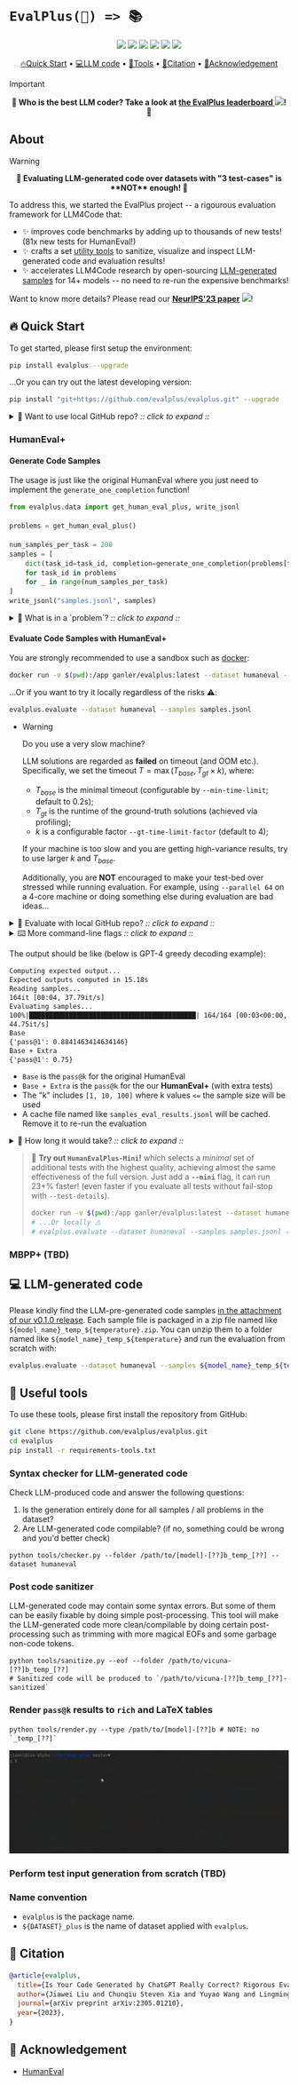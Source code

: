 # `EvalPlus(📖) => 📚`

<p align="center">
    <a href="https://evalplus.github.io/leaderboard.html"><img src="https://img.shields.io/badge/%F0%9F%8F%86-leaderboard-8A2BE2"></a>
    <a href="https://arxiv.org/abs/2305.01210"><img src="https://img.shields.io/badge/arXiv-2305.01210-b31b1b.svg"></a>
    <a href="https://pypi.org/project/evalplus/"><img src="https://img.shields.io/pypi/v/evalplus?color=g"></a>
    <a href="https://pepy.tech/project/evalplus"><img src="https://static.pepy.tech/badge/evalplus"></a>
    <a href="https://hub.docker.com/r/ganler/evalplus" title="Docker"><img src="https://img.shields.io/docker/image-size/ganler/evalplus"></a>
    <a href="https://github.com/evalplus/evalplus/blob/master/LICENSE"><img src="https://img.shields.io/pypi/l/evalplus"></a>
</p>


<p align="center">
    <a href="#-quick-start">🔥Quick Start</a> •
    <a href="#-llm-generated-code">💻LLM code</a> •
    <a href="#-useful-tools">🔨Tools</a> •
    <a href="#-citation">📜Citation</a> •
    <a href="#-acknowledgement">🙏Acknowledgement</a>
</p>

> [!Important]
> <div align="center">
> <b>
> 📢 Who is the best LLM coder? Take a look at <a href="https://evalplus.github.io/leaderboard.html">the EvalPlus leaderboard <img src="https://img.shields.io/badge/%F0%9F%8F%86-leaderboard-8A2BE2"></a>! 📢
> </b>
> </div>

## About

> [!Warning]
> <div align="center">
> <b>
> 🚨 Evaluating LLM-generated code over datasets with "3 test-cases" is **NOT** enough! 🚨
> </b>
> </div>

To address this, we started the EvalPlus project -- a rigourous evaluation framework for LLM4Code that:

+ ✨ improves code benchmarks by adding up to thousands of new tests! (81x new tests for HumanEval!)
+ ✨ crafts a set [utility tools](#useful-tools) to sanitize, visualize and inspect LLM-generated code and evaluation results!
+ ✨ accelerates LLM4Code research by open-sourcing [LLM-generated samples](https://github.com/evalplus/evalplus/releases/tag/v0.1.0) for 14+ models -- no need to re-run the expensive benchmarks!

Want to know more details? Please read our [**NeurIPS'23 paper**](https://arxiv.org/abs/2305.01210) [![](https://img.shields.io/badge/arXiv-2305.01210-b31b1b.svg)](https://arxiv.org/abs/2305.01210)!

## 🔥 Quick Start

To get started, please first setup the environment:

```bash
pip install evalplus --upgrade
```

...Or you can try out the latest developing version:


```bash
pip install "git+https://github.com/evalplus/evalplus.git" --upgrade
```

<details><summary>🤔 Want to use local GitHub repo? <i>:: click to expand ::</i></summary>
<div>

```bash
git clone https://github.com/evalplus/evalplus.git
cd evalplus
export PYTHONPATH=$PYTHONPATH:$(pwd)
pip install -r requirements.txt
```

</div>
</details>

### HumanEval+

#### Generate Code Samples

The usage is just like the original HumanEval where you just need to implement the `generate_one_completion` function!

```python
from evalplus.data import get_human_eval_plus, write_jsonl

problems = get_human_eval_plus()

num_samples_per_task = 200
samples = [
    dict(task_id=task_id, completion=generate_one_completion(problems[task_id]["prompt"]))
    for task_id in problems
    for _ in range(num_samples_per_task)
]
write_jsonl("samples.jsonl", samples)
```

<details><summary>🤔 What is in a `problem`? <i>:: click to expand ::</i></summary>
<div>

* `task_id` is the identifier string for the task
* `entry_point` is name of the function
* `prompt` is the function signature with docstring
+ `canonical_solution` is the ground-truth implementation (re-implemented to fix bugs in HumanEval)
+ `base_input` is the test inputs in original HumanEval
+ `plus_input` is the test inputs brought by EvalPlus

</div>
</details>

#### Evaluate Code Samples with HumanEval+

You are strongly recommended to use a sandbox such as [docker](https://docs.docker.com/get-docker/):

```bash
docker run -v $(pwd):/app ganler/evalplus:latest --dataset humaneval --samples samples.jsonl
```

...Or if you want to try it locally regardless of the risks ⚠️:

```bash
evalplus.evaluate --dataset humaneval --samples samples.jsonl
```

- > [!Warning]
  > Do you use a very slow machine?
  >
  > LLM solutions are regarded as **failed** on timeout (and OOM etc.).
  > Specifically, we set the timeout $T=\max(T_{base}, T_{gt}\times k)$, where:
  >
  > - $T_{base}$ is the minimal timeout (configurable by `--min-time-limit`; default to 0.2s);
  > - $T_{gt}$ is the runtime of the ground-truth solutions (achieved via profiling);
  > - $k$ is a configurable factor `--gt-time-limit-factor` (default to 4);
  >
  > If your machine is too slow and you are getting high-variance results, try to use larger $k$ and $T_{base}$.
  >
  > Additionally, you are **NOT** encouraged to make your test-bed over stressed while running evaluation.
  > For example, using `--parallel 64` on a 4-core machine or doing something else during evaluation are bad ideas...

<details><summary>🤔 Evaluate with local GitHub repo? <i>:: click to expand ::</i></summary>
<div>

```bash
export PYTHONPATH=$PYTHONPATH:$(pwd)
python evalplus/evaluate.py --dataset humaneval --samples samples.jsonl
```

</div>
</details>

<details><summary>⌨️ More command-line flags <i>:: click to expand ::</i></summary>
<div>

* `--parallel`: by default half of the cores
* `--base-only` (store_ture): only run base HumanEval tests
* `--i-just-wanna-run`: force a re-run

</div>
</details>

The output should be like (below is GPT-4 greedy decoding example):

```
Computing expected output...
Expected outputs computed in 15.18s
Reading samples...
164it [00:04, 37.79it/s]
Evaluating samples...
100%|██████████████████████████████████████████| 164/164 [00:03<00:00, 44.75it/s]
Base
{'pass@1': 0.8841463414634146}
Base + Extra
{'pass@1': 0.75}
```

- `Base` is the `pass@k` for the original HumanEval
- `Base + Extra` is the `pass@k` for the our **HumanEval+** (with extra tests)
- The "k" includes `[1, 10, 100]` where k values `<=` the sample size will be used
- A cache file named like `samples_eval_results.jsonl` will be cached. Remove it to re-run the evaluation

<details><summary>🤔 How long it would take? <i>:: click to expand ::</i></summary>
<div>

When running 200 samples x 164 tasks x ~700+ tests, it can take around 2-10 minute by using `--parallel 64` and `--test-details`.
Here are some tips to speed up the evaluation:

* Use `--parallel $(nproc)`
* Do **NOT** use `--test-details` if you just want to quickly get pass@k as `--test-details` will run all tests (700+ on average for each task), while without `--test-details` the testing for a sample stops immediately when it fails the first test.
* Use our pre-evaluated results (see [LLM-generated code](#-LLM-generated-code))
* Use HumanEval+ Mini

</div>
</details>

> 🚀 **Try out `HumanEvalPlus-Mini`!** which selects a *minimal* set of additional tests with the highest quality, achieving almost the same effectiveness of the full version. Just add a **`--mini`** flag, it can run 23+% faster! (even faster if you evaluate all tests without fail-stop with `--test-details`).
>
> ```bash
> docker run -v $(pwd):/app ganler/evalplus:latest --dataset humaneval --samples samples.jsonl --mini
> # ...Or locally ⚠️
> # evalplus.evaluate --dataset humaneval --samples samples.jsonl --mini
> ```

### MBPP+ (TBD)


## 💻 LLM-generated code

Please kindly find the LLM-pre-generated code samples [in the attachment of our v0.1.0 release](https://github.com/evalplus/evalplus/releases/tag/v0.1.0).
Each sample file is packaged in a zip file named like `${model_name}_temp_${temperature}.zip`.
You can unzip them to a folder named like `${model_name}_temp_${temperature}` and run the evaluation from scratch with:

```bash
evalplus.evaluate --dataset humaneval --samples ${model_name}_temp_${temperature}
```

## 🔨 Useful tools

To use these tools, please first install the repository from GitHub:

```bash
git clone https://github.com/evalplus/evalplus.git
cd evalplus
pip install -r requirements-tools.txt
```

### Syntax checker for LLM-generated code

Check LLM-produced code and answer the following questions:

1. Is the generation entirely done for all samples / all problems in the dataset?
2. Are LLM-generated code compilable? (if no, something could be wrong and you'd better check)

```shell
python tools/checker.py --folder /path/to/[model]-[??]b_temp_[??] --dataset humaneval
```

### Post code sanitizer

LLM-generated code may contain some syntax errors.
But some of them can be easily fixable by doing simple post-processing.
This tool will make the LLM-generated code more clean/compilable by doing certain post-processing such as trimming with more magical EOFs and some garbage non-code tokens.

```shell
python tools/sanitize.py --eof --folder /path/to/vicuna-[??]b_temp_[??]
# Sanitized code will be produced to `/path/to/vicuna-[??]b_temp_[??]-sanitized`
```

### Render `pass@k` results to `rich` and LaTeX tables

```shell
python tools/render.py --type /path/to/[model]-[??]b # NOTE: no `_temp_[??]`
```

![](./gallary/render.gif)

### Perform test input generation from scratch (TBD)


### Name convention

- `evalplus` is the package name.
- `${DATASET}_plus` is the name of dataset applied with `evalplus`.

## 📜 Citation

```bibtex
@article{evalplus,
  title={Is Your Code Generated by ChatGPT Really Correct? Rigorous Evaluation of Large Language Models for Code Generation},
  author={Jiawei Liu and Chunqiu Steven Xia and Yuyao Wang and Lingming Zhang},
  journal={arXiv preprint arXiv:2305.01210},
  year={2023},
}
```

## 🙏 Acknowledgement

- [HumanEval](https://github.com/openai/human-eval)
